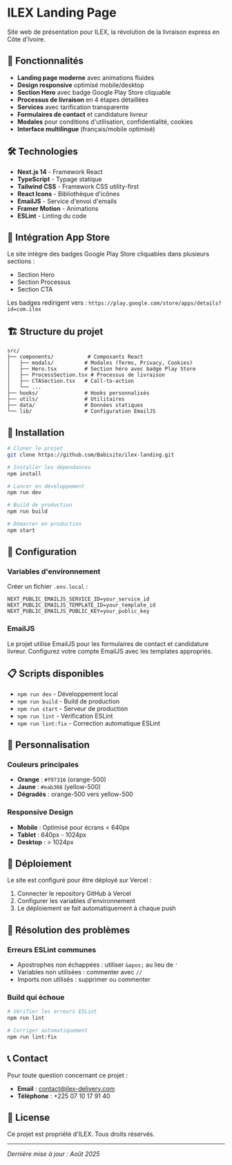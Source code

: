 # ILEX Landing Page

Site web de présentation pour ILEX, la révolution de la livraison express en Côte d'Ivoire.

## 🚀 Fonctionnalités

- **Landing page moderne** avec animations fluides
- **Design responsive** optimisé mobile/desktop
- **Section Hero** avec badge Google Play Store cliquable
- **Processus de livraison** en 4 étapes détaillées
- **Services** avec tarification transparente
- **Formulaires de contact** et candidature livreur
- **Modales** pour conditions d'utilisation, confidentialité, cookies
- **Interface multilingue** (français/mobile optimisé)

## 🛠️ Technologies

- **Next.js 14** - Framework React
- **TypeScript** - Typage statique
- **Tailwind CSS** - Framework CSS utility-first
- **React Icons** - Bibliothèque d'icônes
- **EmailJS** - Service d'envoi d'emails
- **Framer Motion** - Animations
- **ESLint** - Linting du code

## 📱 Intégration App Store

Le site intègre des badges Google Play Store cliquables dans plusieurs sections :
- Section Hero
- Section Processus
- Section CTA

Les badges redirigent vers : `https://play.google.com/store/apps/details?id=com.ilex`

## 🏗️ Structure du projet

```
src/
├── components/           # Composants React
│   ├── modals/          # Modales (Terms, Privacy, Cookies)
│   ├── Hero.tsx         # Section héro avec badge Play Store
│   ├── ProcessSection.tsx # Processus de livraison
│   ├── CTASection.tsx   # Call-to-action
│   └── ...
├── hooks/               # Hooks personnalisés
├── utils/               # Utilitaires
├── data/                # Données statiques
└── lib/                 # Configuration EmailJS
```

## 🚀 Installation

```bash
# Cloner le projet
git clone https://github.com/Babisite/ilex-landing.git

# Installer les dépendances
npm install

# Lancer en développement
npm run dev

# Build de production
npm run build

# Démarrer en production
npm start
```

## 🔧 Configuration

### Variables d'environnement

Créer un fichier `.env.local` :

```env
NEXT_PUBLIC_EMAILJS_SERVICE_ID=your_service_id
NEXT_PUBLIC_EMAILJS_TEMPLATE_ID=your_template_id
NEXT_PUBLIC_EMAILJS_PUBLIC_KEY=your_public_key
```

### EmailJS

Le projet utilise EmailJS pour les formulaires de contact et candidature livreur. Configurez votre compte EmailJS avec les templates appropriés.

## 📋 Scripts disponibles

- `npm run dev` - Développement local
- `npm run build` - Build de production
- `npm run start` - Serveur de production
- `npm run lint` - Vérification ESLint
- `npm run lint:fix` - Correction automatique ESLint

## 🎨 Personnalisation

### Couleurs principales
- **Orange** : `#f97316` (orange-500)
- **Jaune** : `#eab308` (yellow-500)
- **Dégradés** : orange-500 vers yellow-500

### Responsive Design
- **Mobile** : Optimisé pour écrans < 640px
- **Tablet** : 640px - 1024px  
- **Desktop** : > 1024px

## 🚦 Déploiement

Le site est configuré pour être déployé sur Vercel :

1. Connecter le repository GitHub à Vercel
2. Configurer les variables d'environnement
3. Le déploiement se fait automatiquement à chaque push

## 🐛 Résolution des problèmes

### Erreurs ESLint communes
- Apostrophes non échappées : utiliser `&apos;` au lieu de `'`
- Variables non utilisées : commenter avec `//` 
- Imports non utilisés : supprimer ou commenter

### Build qui échoue
```bash
# Vérifier les erreurs ESLint
npm run lint

# Corriger automatiquement
npm run lint:fix
```

## 📞 Contact

Pour toute question concernant ce projet :
- **Email** : contact@ilex-delivery.com
- **Téléphone** : +225 07 10 17 91 40

## 📄 License

Ce projet est propriété d'ILEX. Tous droits réservés.

---

*Dernière mise à jour : Août 2025*